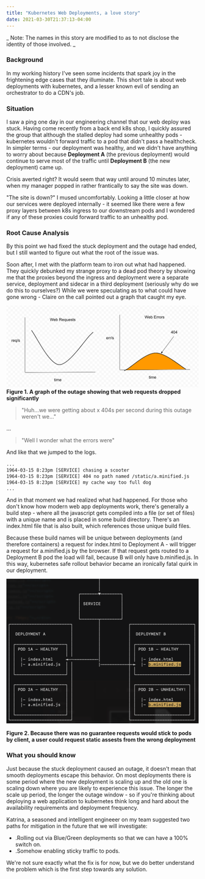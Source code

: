 ```yaml
---
title: "Kubernetes Web Deployments, a love story"
date: 2021-03-30T21:37:13-04:00
---
```


_ Note: The names in this story are modified to as to not disclose the identity of those involved. _

### Background

In my working history I've seen some incidents that spark joy in the frightening edge cases that they illuminate. This short tale is about web deployments with kubernetes, and a lesser known evil of sending an orchestrator to do a CDN's job.

### Situation

I saw a ping one day in our engineering channel that our web deploy was stuck. Having come recently from a back end k8s shop, I quickly assured the group that although the stalled deploy had some unhealthy pods - kubernetes wouldn't forward traffic to a pod that didn't pass a healthcheck. In simpler terms - our deployment was healthy, and we didn't have anything to worry about because **Deployment A** (the previous deployment) would continue to serve most of the traffic until **Deployment B** (the new deployment) came up.

Crisis averted right? It would seem that way until around 10 minutes later, when my manager popped in rather frantically to say the site was down.

"The site is down?" I mused uncomfortably. Looking a little closer at how our services were deployed internally - it seemed like there were a few proxy layers between k8s ingress to our downstream pods and I wondered if any of these proxies could forward traffic to an unhealthy pod.

### Root Cause Analysis

By this point we had fixed the stuck deployment and the outage had ended, but I still wanted to figure out what the root of the issue was.

Soon after, I met with the platform team to iron out what had happened. They quickly debunked my strange proxy to a dead pod theory by showing me that the proxies beyond the ingress and deployment were a separate service, deployment and sidecar in a third deployment (seriously why do we do this to ourselves?) While we were speculating as to what could have gone wrong - Claire on the call pointed out a graph that caught my eye.

![Seeing an uptick in 404s](/img/k8s-web-graph.png)
**Figure 1. A graph of the outage showing that web requests dropped significantly**

> "Huh...we were getting about x 404s per second during this outage weren't we..."

...

> "Well I wonder what the errors were"

And like that we jumped to the logs.
```
...
1964-03-15 8:23pm [SERVICE] chasing a scooter
1964-03-15 8:23pm [SERVICE] 404 no path named /static/a.minified.js
1964-03-15 8:23pm [SERVICE] my cache way too full dog
...
```

And in that moment we had realized what had happened. For those who don't know how modern web app deployments work, there's generally a build step - where all the javascript gets compiled into a file (or set of files) with a unique name and is placed in some build directory. There's an index.html file that is also built, which references those unique build files.

Because these build names will be unique between deployments (and therefore containers) a request for index.html to Deployment A - will trigger a request for a.minified.js by the browser. If that request gets routed to a Deployment B pod the load will fail, because B will only have b.minified.js. In this way, kubernetes safe rollout behavior became an ironically fatal quirk in our deployment.

![The issue with two live deployments](/img/k8s-web-ascii.png)

**Figure 2. Because there was no guarantee requests would stick to pods by client, a user could request static assests from the wrong deployment**

### What you should know

Just because the stuck deployment caused an outage, it doesn't mean that smooth deployments escape this behavior. On most deployments there is some period where the new deployment is scaling up and the old one is scaling down where you are likely to experience this issue. The longer the scale up period, the longer the outage window - so if you're thinking about deploying a web application to kubernetes think long and hard about the availability requirements and deployment frequency.

Katrina, a seasoned and intelligent engineeer on my team suggested two paths for mitigation in the future that we will investigate:
- .Rolling out via Blue/Green deployments so that we can have a 100% switch on.
- .Somehow enabling sticky traffic to pods.

We're not sure exactly what the fix is for now, but we do better understand the problem which is the first step towards any solution.
